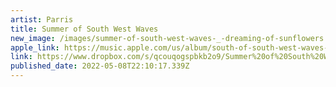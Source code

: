 ```yaml
---
artist: Parris
title: Summer of South West Waves
new_image: /images/summer-of-south-west-waves-_-dreaming-of-sunflowers.jpg
apple_link: https://music.apple.com/us/album/south-of-south-west-waves-dreaming-of-sunflowers-single/1619960216
link: https://www.dropbox.com/s/qcouqogspbkb2o9/Summer%20of%20South%20West%20Waves%20_%20Dreaming%20of%20Sunflowers.zip?dl=1
published_date: 2022-05-08T22:10:17.339Z
---
```

